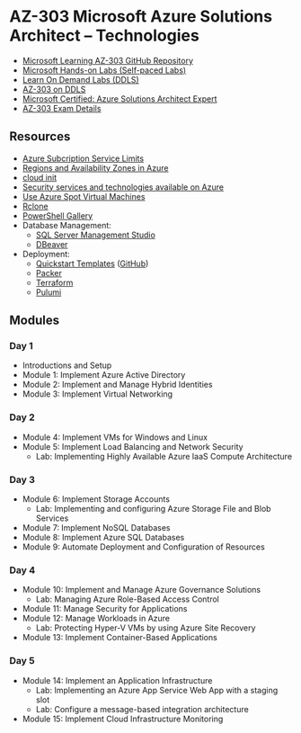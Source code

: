 # AZ-303 Microsoft Azure Solutions Architect – Technologies

* [Microsoft Learning AZ-303 GitHub Repository](https://github.com/MicrosoftLearning/AZ-303-Microsoft-Azure-Architect-Technologies)
* [Microsoft Hands-on Labs (Self-paced Labs)](https://www.microsoft.com/handsonlabs/selfpacedlabs)
* [Learn On Demand Labs (DDLS)](https://ddls.learnondemand.net/)
* [AZ-303 on DDLS](https://www.ddls.com.au/courses/microsoft/azure/microsoft-az-303t00-microsoft-azure-architect-technologies/)
* [Microsoft Certified: Azure Solutions Architect Expert](https://docs.microsoft.com/en-us/learn/certifications/azure-solutions-architect/)
* [AZ-303 Exam Details](https://docs.microsoft.com/en-us/learn/certifications/exams/az-303)

## Resources

* [Azure Subcription Service Limits](https://docs.microsoft.com/en-us/azure/azure-resource-manager/management/azure-subscription-service-limits)
* [Regions and Availability Zones in Azure](https://docs.microsoft.com/en-us/azure/availability-zones/az-overview)
* [cloud init](https://cloud-init.io/)
* [Security services and technologies available on Azure](https://docs.microsoft.com/en-us/azure/security/fundamentals/services-technologies)
* [Use Azure Spot Virtual Machines](https://docs.microsoft.com/en-us/azure/virtual-machines/spot-vms)
* [Rclone](https://rclone.org/)
* [PowerShell Gallery](https://www.powershellgallery.com/)
* Database Management:
  * [SQL Server Management Studio](https://docs.microsoft.com/en-us/sql/ssms/download-sql-server-management-studio-ssms)
  * [DBeaver](https://dbeaver.io/)
* Deployment:
  * [Quickstart Templates](https://azure.microsoft.com/en-au/resources/templates/) ([GitHub](https://github.com/Azure/azure-quickstart-templates))
  * [Packer](https://www.packer.io/)
  * [Terraform](https://www.terraform.io/)
  * [Pulumi](https://www.pulumi.com/)

## Modules

### Day 1

* Introductions and Setup
* Module 1: Implement Azure Active Directory
* Module 2: Implement and Manage Hybrid Identities
* Module 3: Implement Virtual Networking

### Day 2

* Module 4: Implement VMs for Windows and Linux
* Module 5: Implement Load Balancing and Network Security
  * Lab: Implementing Highly Available Azure IaaS Compute Architecture

### Day 3

* Module 6: Implement Storage Accounts
  * Lab: Implementing and configuring Azure Storage File and Blob Services
* Module 7: Implement NoSQL Databases
* Module 8: Implement Azure SQL Databases
* Module 9: Automate Deployment and Configuration of Resources

### Day 4

* Module 10: Implement and Manage Azure Governance Solutions
  * Lab: Managing Azure Role-Based Access Control
* Module 11: Manage Security for Applications
* Module 12: Manage Workloads in Azure
  * Lab: Protecting Hyper-V VMs by using Azure Site Recovery
* Module 13: Implement Container-Based Applications
 
### Day 5

* Module 14: Implement an Application Infrastructure
  * Lab: Implementing an Azure App Service Web App with a staging slot
  * Lab: Configure a message-based integration architecture
* Module 15: Implement Cloud Infrastructure Monitoring



